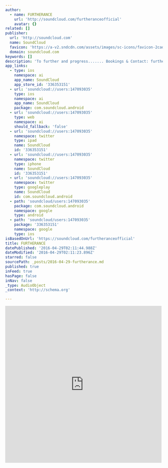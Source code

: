```yaml
---
author:
  - name: FURTHERANCE
    url: 'http://soundcloud.com/furtheranceofficial'
    avatar: {}
related: []
publisher:
  url: 'http://soundcloud.com'
  name: SoundCloud
  favicon: 'https://a-v2.sndcdn.com/assets/images/sc-icons/favicon-2cadd14b.ico'
  domain: soundcloud.com
keywords: []
description: 'To further and progress....... Bookings & Contact: furtheranceofficial@gmail.com Supported by: " @bendooks " @dotsperinchuk " @empiresoundsuk " @goodlifetunes'
app_links:
  - type: ios
    namespace: ai
    app_name: SoundCloud
    app_store_id: '336353151'
  - url: 'soundcloud://users:147093035'
    type: ios
    namespace: ai
    app_name: SoundCloud
    package: com.soundcloud.android
  - url: 'soundcloud://users:147093035'
    type: web
    namespace: ai
    should_fallback: 'false'
  - url: 'soundcloud://users:147093035'
    namespace: twitter
    type: ipad
    name: SoundCloud
    id: '336353151'
  - url: 'soundcloud://users:147093035'
    namespace: twitter
    type: iphone
    name: SoundCloud
    id: '336353151'
  - url: 'soundcloud://users:147093035'
    namespace: twitter
    type: googleplay
    name: SoundCloud
    id: com.soundcloud.android
  - path: 'soundcloud/users:147093035'
    package: com.soundcloud.android
    namespace: google
    type: android
  - path: 'soundcloud/users:147093035'
    package: '336353151'
    namespace: google
    type: ios
isBasedOnUrl: 'https://soundcloud.com/furtheranceofficial'
title: FURTHERANCE
datePublished: '2016-04-29T02:11:44.988Z'
dateModified: '2016-04-29T02:11:23.896Z'
starred: false
sourcePath: _posts/2016-04-29-furtherance.md
published: true
inFeed: true
hasPage: false
inNav: false
_type: AudioObject
_context: 'http://schema.org'

---
```

<iframe src="https://cdn.embedly.com/widgets/media.html?src=https%3A%2F%2Fw.soundcloud.com%2Fplayer%2F%3Fvisual%3Dtrue%26url%3Dhttp%253A%252F%252Fapi.soundcloud.com%252Fusers%252F147093035%26show_artwork%3Dtrue&amp;url=https%3A%2F%2Fsoundcloud.com%2Ffurtheranceofficial&amp;image=http%3A%2F%2Fi1.sndcdn.com%2Favatars-000203487325-wchjk4-t500x500.jpg&amp;key=b7d04c9b404c499eba89ee7072e1c4f7&amp;type=text%2Fhtml&amp;schema=soundcloud" width="500" height="500" scrolling="no" frameborder="0" allowfullscreen="" style=""></iframe>